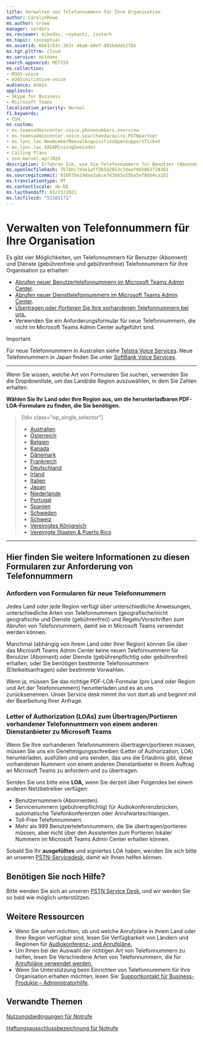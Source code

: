 ```yaml
---
title: Verwalten von Telefonnummern für Ihre Organisation
author: CarolynRowe
ms.author: crowe
manager: serdars
ms.reviewer: mikedav, roykuntz, jastark
ms.topic: conceptual
ms.assetid: 6b61cb3c-361c-48a8-a9ef-d81bddde27bb
ms.tgt.pltfrm: cloud
ms.service: msteams
search.appverid: MET150
ms.collection:
- M365-voice
- m365initiative-voice
audience: Admin
appliesto:
- Skype for Business
- Microsoft Teams
localization_priority: Normal
f1.keywords:
- CSH
ms.custom:
- ms.teamsadmincenter.voice.phonenumbers.overview
- ms.teamsadmincenter.voice.searchandacquire.PSTNpartner
- ms.lync.lac.NewNumberManualAcquisitionOpenSupportTicket
- ms.lync.lac.VASAMissingGeoCodes
- Calling Plans
- seo-marvel-apr2020
description: Erfahren Sie, wie Sie Telefonnummern für Benutzer (Abonnent) und Dienste (gebührenpflichtig und gebührenfrei) für Microsoft Teams für Ihre Organisation erhalten und verwalten.
ms.openlocfilehash: 7b7bbc7dae1aff2b582853c3deaf0d1861f20361
ms.sourcegitcommit: 01087be29daa3abce7d3b03a55ba5ef8db4ca161
ms.translationtype: MT
ms.contentlocale: de-DE
ms.lasthandoff: 03/23/2021
ms.locfileid: "51101171"
---
```

# <a name="manage-phone-numbers-for-your-organization"></a>Verwalten von Telefonnummern für Ihre Organisation

Es gibt vier Möglichkeiten, um Telefonnummern für Benutzer (Abonnent) und Dienste (gebührenfreie und gebührenfreie) Telefonnummern für Ihre Organisation zu erhalten:

- [Abrufen neuer Benutzertelefonnummern im Microsoft Teams Admin Center](../getting-phone-numbers-for-your-users.md#get-new-phone-numbers-for-your-users).
- [Abrufen neuer Diensttelefonnummern im Microsoft Teams Admin Center](../getting-service-phone-numbers.md#get-new-service-numbers).
- [Übertragen oder _Portieren_ Sie Ihre vorhandenen Telefonnummern bei uns.](../phone-number-calling-plans/transfer-phone-numbers-to-teams.md#create-a-port-order-and-transfer-your-phone-numbers-to-teams)
- Verwenden Sie ein Anforderungsformular für neue Telefonnummern, die nicht im Microsoft Teams Admin Center aufgeführt sind.

> [!IMPORTANT]
> Für neue Telefonnummern in Australien siehe [Telstra Voice Services](https://aka.ms/TelstraVoicePlan). Neue Telefonnummern in Japan finden Sie unter [SoftBank Voice Services](https://aka.ms/SoftBankVoicePlan).

***
Wenn Sie wissen, welche Art von Formularen Sie suchen, verwenden Sie die Dropdownliste, um das Land/die Region auszuwählen, in dem Sie Zahlen erhalten.

**Wählen Sie Ihr Land oder Ihre Region aus, um die herunterladbaren PDF-LOA-Formulare zu finden, die Sie benötigen.**
> [!div class="op_single_selector"]
>
> - [Australien](phone-number-management-for-australia.md)
> - [Österreich](phone-number-management-for-austria.md)
> - [Belgien](phone-number-management-for-belgium.md)
> - [Kanada](phone-number-management-for-canada.md)
> - [Dänemark](phone-number-management-for-denmark.md)
> - [Frankreich](phone-number-management-for-france.md)
> - [Deutschland](phone-number-management-for-germany.md)
> - [Irland](phone-number-management-for-ireland.md)
> - [Italien](phone-number-management-for-italy.md)
> - [Japan](phone-number-management-for-japan.md)
> - [Niederlande](phone-number-management-for-the-netherlands.md)
> - [Portugal](phone-number-management-for-portugal.md)
> - [Spanien](phone-number-management-for-spain.md)
> - [Schweden](phone-number-management-for-sweden.md)
> - [Schweiz](phone-number-management-for-switzerland.md)
> - [Vereinigtes Königreich](phone-number-management-for-the-u-k.md)
> - [Vereinigte Staaten & Puerto Rico](phone-number-management-for-the-u-s.md)

***

## <a name="heres-a-bit-more-information-about-these-number-request-forms"></a>Hier finden Sie weitere Informationen zu diesen Formularen zur Anforderung von Telefonnummern

### <a name="request-forms-for-new-phone-numbers"></a>Anfordern von Formularen für neue Telefonnummern

Jedes Land oder jede Region verfügt über unterschiedliche Anweisungen, unterschiedliche Arten von Telefonnummern (geografische/nicht geografische und Dienste (gebührenfrei)) und Regeln/Vorschriften zum Abrufen von Telefonnummern, damit sie in Microsoft Teams verwendet werden können.

Manchmal (abhängig von Ihrem Land oder Ihrer Region) können Sie über das Microsoft Teams Admin Center keine neuen Telefonnummern für  Benutzer (Abonnent) oder  Dienste (gebührenpflichtig oder gebührenfrei) erhalten, oder Sie benötigen bestimmte Telefonnummern (Eitelkeitsanfragen) oder bestimmte Vorwahlen.

Wenn ja, müssen Sie das richtige PDF-LOA-Formular (pro Land oder Region und Art der Telefonnummern) herunterladen und es an uns zurücksenennen. Unser Service desk nimmt ihn von dort ab und beginnt mit der Bearbeitung Ihrer Anfrage.

### <a name="letters-of-authorization-loas-to-transferport-existing-phone-numbers-from-another-service-provider-to-microsoft-teams"></a>Letter of Authorization (LOAs) zum Übertragen/Portieren vorhandener Telefonnummern von einem anderen Dienstanbieter zu Microsoft Teams

Wenn Sie Ihre vorhandenen Telefonnummern übertragen/portieren müssen, müssen Sie uns ein Genehmigungsschreiben (Letter of Authorization, LOA) herunterladen, ausfüllen und uns senden, das uns die Erlaubnis gibt, diese vorhandenen Nummern von einem anderen Dienstanbieter in Ihrem Auftrag an Microsoft Teams zu anfordern und zu übertragen.

Senden Sie uns bitte eine **LOA,** wenn Sie derzeit über Folgendes bei einem anderen Netzbetreiber verfügen:

- Benutzernummern (Abonnenten).
- Servicenummern (gebührenpflichtig) für Audiokonferenzbrücken, automatische Telefonkonferenzen oder Anrufwarteschlangen.
- Toll-Free Telefonnummern.
- Mehr als 999 Benutzertelefonnummern, die Sie übertragen/portieren müssen, aber nicht über den Assistenten zum Portieren lokaler Nummern im Microsoft Teams Admin Center erhalten können.

Sobald Sie Ihr **ausgefülltes** und signiertes LOA haben, wenden Sie sich bitte an unseren [PSTN-Servicedesk,](./contact-pstn-service-desk.md) damit wir Ihnen helfen können.

## <a name="still-need-assistance"></a>Benötigen Sie noch Hilfe?

Bitte wenden Sie sich an unseren [PSTN Service Desk,](./contact-pstn-service-desk.md) und wir werden Sie so bald wie möglich unterstützen.

## <a name="additional-resources"></a>Weitere Ressourcen

- Wenn Sie _sehen möchten,_ ob und welche Anrufpläne in Ihrem Land oder Ihrer Region verfügbar sind, lesen Sie Verfügbarkeit von Ländern und Regionen für [Audiokonferenz- und Anrufpläne.](../country-and-region-availability-for-audio-conferencing-and-calling-plans/country-and-region-availability-for-audio-conferencing-and-calling-plans.md)
- Um Ihnen bei der Auswahl der richtigen Art von Telefonnummern zu helfen, lesen Sie Verschiedene Arten von Telefonnummern, die für [Anrufpläne verwendet werden.](../different-kinds-of-phone-numbers-used-for-calling-plans.md)
- Wenn Sie Unterstützung beim Einrichten von Telefonnummern für Ihre Organisation erhalten möchten, lesen Sie: [Supportkontakt für Business-Produkte – Administratorhilfe](/microsoft-365/admin/contact-support-for-business-products?tabs=online&view=o365-worldwide).

## <a name="related-topics"></a>Verwandte Themen

[Nutzungsbedingungen für Notrufe](../emergency-calling-terms-and-conditions.md)

[Haftungsausschlussbezeichnung für Notrufe](https://download.microsoft.com/download/a/8/0/a807c43d-2177-4fe0-8732-86b3784ae6e5/emergency-calling-label-(en-us)-(v.1.0).zip)